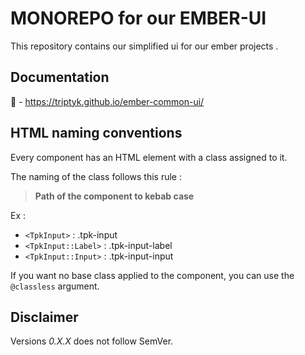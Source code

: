 # MONOREPO for our EMBER-UI

This repository contains our simplified ui for our ember projects .

## Documentation 

🚧 - https://triptyk.github.io/ember-common-ui/

## HTML naming conventions

Every component has an HTML element with a class assigned to it.

The naming of the class follows this rule : 
> **Path of the component to kebab case**

Ex : 
  - `<TpkInput>` : .tpk-input
  - `<TpkInput::Label>` : .tpk-input-label
  - `<TpkInput::Input>` : .tpk-input-input

If you want no base class applied to the component, you can use the `@classless` argument.

##  Disclaimer

Versions *0.X.X* does not follow SemVer.